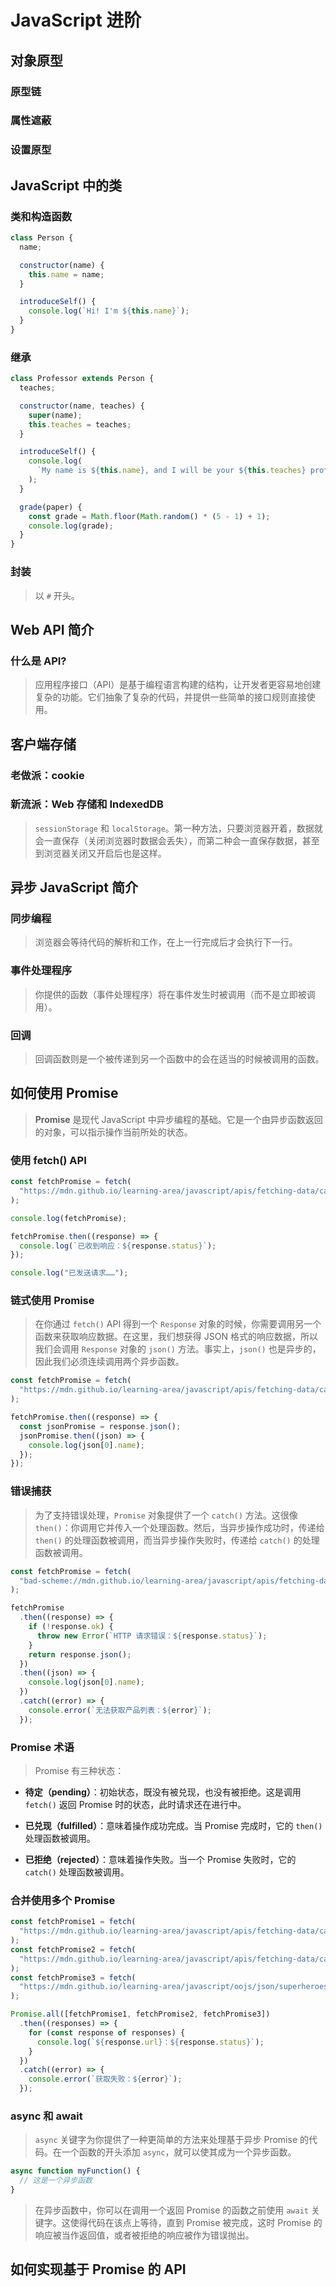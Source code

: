 # JavaScript 进阶

## 对象原型

### 原型链

### 属性遮蔽

### 设置原型

## JavaScript 中的类

### 类和构造函数

```js
class Person {
  name;

  constructor(name) {
    this.name = name;
  }

  introduceSelf() {
    console.log(`Hi! I'm ${this.name}`);
  }
}
```

### 继承

```js
class Professor extends Person {
  teaches;

  constructor(name, teaches) {
    super(name);
    this.teaches = teaches;
  }

  introduceSelf() {
    console.log(
      `My name is ${this.name}, and I will be your ${this.teaches} professor.`,
    );
  }

  grade(paper) {
    const grade = Math.floor(Math.random() * (5 - 1) + 1);
    console.log(grade);
  }
}
```

### 封装

> 以 `#` 开头。

## Web API 简介

### 什么是 API?

> 应用程序接口（API）是基于编程语言构建的结构，让开发者更容易地创建复杂的功能。它们抽象了复杂的代码，并提供一些简单的接口规则直接使用。

## 客户端存储

### 老做派：cookie

### 新流派：Web 存储和 IndexedDB

> `sessionStorage` 和 `localStorage`。第一种方法，只要浏览器开着，数据就会一直保存（关闭浏览器时数据会丢失），而第二种会一直保存数据，甚至到浏览器关闭又开启后也是这样。

## 异步 JavaScript 简介

### 同步编程

> 浏览器会等待代码的解析和工作，在上一行完成后才会执行下一行。

### 事件处理程序

> 你提供的函数（事件处理程序）将在事件发生时被调用（而不是立即被调用）。

### 回调

> 回调函数则是一个被传递到另一个函数中的会在适当的时候被调用的函数。

## 如何使用 Promise

> **Promise** 是现代 JavaScript 中异步编程的基础。它是一个由异步函数返回的对象，可以指示操作当前所处的状态。

### 使用 fetch() API

```js
const fetchPromise = fetch(
  "https://mdn.github.io/learning-area/javascript/apis/fetching-data/can-store/products.json",
);

console.log(fetchPromise);

fetchPromise.then((response) => {
  console.log(`已收到响应：${response.status}`);
});

console.log("已发送请求……");
```

### 链式使用 Promise

> 在你通过 `fetch()` API 得到一个 `Response` 对象的时候，你需要调用另一个函数来获取响应数据。在这里，我们想获得 JSON 格式的响应数据，所以我们会调用 `Response` 对象的 `json()` 方法。事实上，`json()` 也是异步的，因此我们必须连续调用两个异步函数。

```js
const fetchPromise = fetch(
  "https://mdn.github.io/learning-area/javascript/apis/fetching-data/can-store/products.json",
);

fetchPromise.then((response) => {
  const jsonPromise = response.json();
  jsonPromise.then((json) => {
    console.log(json[0].name);
  });
});
```

### 错误捕获

> 为了支持错误处理，`Promise` 对象提供了一个 `catch()` 方法。这很像 `then()`：你调用它并传入一个处理函数。然后，当异步操作成功时，传递给 `then()` 的处理函数被调用，而当异步操作失败时，传递给 `catch()` 的处理函数被调用。

```js
const fetchPromise = fetch(
  "bad-scheme://mdn.github.io/learning-area/javascript/apis/fetching-data/can-store/products.json",
);

fetchPromise
  .then((response) => {
    if (!response.ok) {
      throw new Error(`HTTP 请求错误：${response.status}`);
    }
    return response.json();
  })
  .then((json) => {
    console.log(json[0].name);
  })
  .catch((error) => {
    console.error(`无法获取产品列表：${error}`);
  });
```

### Promise 术语

> Promise 有三种状态：

- **待定（pending）**：初始状态，既没有被兑现，也没有被拒绝。这是调用 `fetch()` 返回 Promise 时的状态，此时请求还在进行中。

- **已兑现（fulfilled）**：意味着操作成功完成。当 Promise 完成时，它的 `then()` 处理函数被调用。

- **已拒绝（rejected）**：意味着操作失败。当一个 Promise 失败时，它的 `catch()` 处理函数被调用。

### 合并使用多个 Promise

```js
const fetchPromise1 = fetch(
  "https://mdn.github.io/learning-area/javascript/apis/fetching-data/can-store/products.json",
);
const fetchPromise2 = fetch(
  "https://mdn.github.io/learning-area/javascript/apis/fetching-data/can-store/not-found",
);
const fetchPromise3 = fetch(
  "https://mdn.github.io/learning-area/javascript/oojs/json/superheroes.json",
);

Promise.all([fetchPromise1, fetchPromise2, fetchPromise3])
  .then((responses) => {
    for (const response of responses) {
      console.log(`${response.url}：${response.status}`);
    }
  })
  .catch((error) => {
    console.error(`获取失败：${error}`);
  });
```

### async 和 await

> `async` 关键字为你提供了一种更简单的方法来处理基于异步 Promise 的代码。在一个函数的开头添加 `async`，就可以使其成为一个异步函数。

```js
async function myFunction() {
  // 这是一个异步函数
}
```

> 在异步函数中，你可以在调用一个返回 Promise 的函数之前使用 `await` 关键字。这使得代码在该点上等待，直到 Promise 被完成，这时 Promise 的响应被当作返回值，或者被拒绝的响应被作为错误抛出。

## 如何实现基于 Promise 的 API
